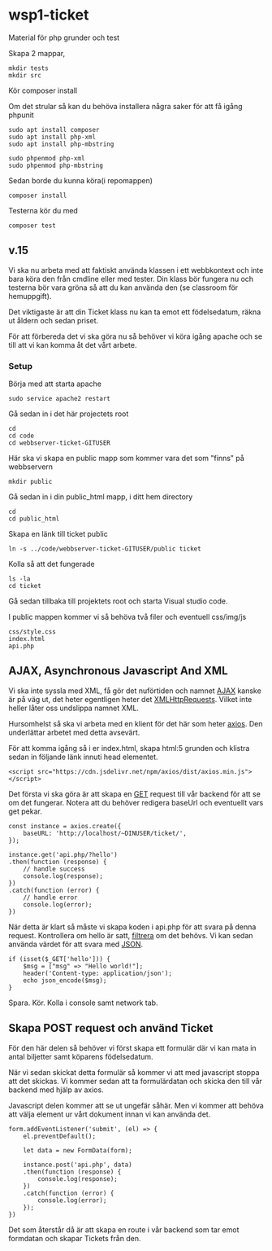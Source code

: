 # wsp1-ticket

Material för php grunder och test

Skapa 2 mappar, 

    mkdir tests
    mkdir src

Kör composer install

Om det strular så kan du behöva installera några saker för att få igång phpunit

    sudo apt install composer
    sudo apt install php-xml
    sudo apt install php-mbstring

    sudo phpenmod php-xml
    sudo phpenmod php-mbstring

Sedan borde du kunna köra(i repomappen)

    composer install

Testerna kör du med

    composer test

## v.15

Vi ska nu arbeta med att faktiskt använda klassen i ett webbkontext och inte bara köra den från cmdline eller med tester.
Din klass bör fungera nu och testerna bör vara gröna så att du kan använda den (se classroom för hemuppgift).

Det viktigaste är att din Ticket klass nu kan ta emot ett födelsedatum, räkna ut åldern och sedan priset.

För att förbereda det vi ska göra nu så behöver vi köra igång apache och se till att vi kan komma åt det vårt arbete.

### Setup

Börja med att starta apache

    sudo service apache2 restart

Gå sedan in i det här projectets root

    cd
    cd code
    cd webbserver-ticket-GITUSER

Här ska vi skapa en public mapp som kommer vara det som "finns" på webbservern

    mkdir public

Gå sedan in i din public_html mapp, i ditt hem directory

    cd
    cd public_html

Skapa en länk till ticket public

    ln -s ../code/webbserver-ticket-GITUSER/public ticket

Kolla så att det fungerade

    ls -la
    cd ticket

Gå sedan tillbaka till projektets root och starta Visual studio code.

I public mappen kommer vi så behöva två filer och eventuell css/img/js

    css/style.css
    index.html
    api.php

## AJAX, Asynchronous Javascript And XML

Vi ska inte syssla med XML, få gör det nuförtiden och namnet [AJAX](https://developer.mozilla.org/en-US/docs/Web/Guide/AJAX) kanske är på väg ut, det heter egentligen
heter det [XMLHttpRequests](https://developer.mozilla.org/en-US/docs/Web/API/XMLHttpRequest). Vilket inte heller låter oss undslippa namnet XML.

Hursomhelst så ska vi arbeta med en klient för det här som heter [axios](https://github.com/axios/axios). Den underlättar arbetet med detta avsevärt.

För att komma igång så i er index.html, skapa html:5 grunden och klistra sedan in följande länk innuti head elementet.

    <script src="https://cdn.jsdelivr.net/npm/axios/dist/axios.min.js"></script>

Det första vi ska göra är att skapa en [GET](https://developer.mozilla.org/en-US/docs/Web/HTTP/Methods/GET) request till vår backend för att se om det fungerar.
Notera att du behöver redigera baseUrl och eventuellt vars get pekar.

    const instance = axios.create({
        baseURL: 'http://localhost/~DINUSER/ticket/',
    });

    instance.get('api.php/?hello')
    .then(function (response) {
        // handle success
        console.log(response);
    })
    .catch(function (error) {
        // handle error
        console.log(error);
    })

När detta är klart så måste vi skapa koden i api.php för att svara på denna request.
Kontrollera om hello är satt, [filtrera](https://www.php.net/manual/en/function.filter-input.php) om det behövs. Vi kan sedan använda värdet för att svara med [JSON](https://en.wikipedia.org/wiki/JSON).

    if (isset($_GET['hello'])) {
        $msg = ["msg" => "Hello world!"];
        header('Content-type: application/json');
        echo json_encode($msg);
    }

Spara. Kör. Kolla i console samt network tab.

## Skapa POST request och använd Ticket

För den här delen så behöver vi först skapa ett formulär där vi kan mata in
antal biljetter samt köparens födelsedatum.

När vi sedan skickat detta formulär så kommer vi att med javascript stoppa att det skickas.
Vi kommer sedan att ta formulärdatan och skicka den till vår backend med hjälp av axios.

Javascript delen kommer att se ut ungefär såhär. Men vi kommer att behöva att välja element
ur vårt dokument innan vi kan använda det.

    form.addEventListener('submit', (el) => {
        el.preventDefault();

        let data = new FormData(form);

        instance.post('api.php', data)
        .then(function (response) {
            console.log(response);
        })
        .catch(function (error) {
            console.log(error);
        });
    })

Det som återstår då är att skapa en route i vår backend som tar emot formdatan och skapar Tickets
från den.